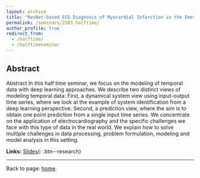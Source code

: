 ```yaml
---
layout: archive
title: "ResNet-based ECG Diagnosis of Myocardial Infarction in the Emergency Department"
permalink: /seminars/2303_halftime/
author_profile: true
redirect_from: 
  - /halftime/
  - /halftimeseminar
---
```



## Abstract

Abstract
In this half time seminar, we focus on the modeling of temporal data with deep learning approaches. 
We describe two distinct views of modeling temporal data: First, a dynamical system view using input-output time series, 
where we look at the example of system identification from a deep learning perspective. Second, a prediction view, where 
the aim is to obtain one point prediction from a single input time series.
We concentrate on the application of electrocardiography and the specific challenges we face with this type of data in the 
real world. We explain how to solve multiple challenges in data processing, problem formulation, 
modeling and model analysis in this setting.


**Links:**
[Slides](/files/pdf/slides/220325_half_time_seminar_handout.pdf){: .btn--research}

---
Back to page: [home](\about).